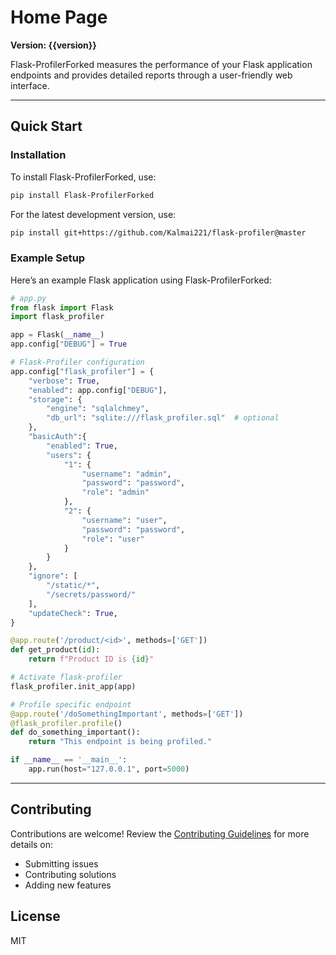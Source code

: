 # Home Page

**Version: {{version}}**

Flask-ProfilerForked measures the performance of your Flask application endpoints and provides detailed reports through a user-friendly web interface.

---

## Quick Start

### Installation

To install Flask-ProfilerForked, use:

```sh
pip install Flask-ProfilerForked
```

For the latest development version, use:

```sh
pip install git+https://github.com/Kalmai221/flask-profiler@master
```

### Example Setup

Here’s an example Flask application using Flask-ProfilerForked:

```python title="my_web_app.py"
# app.py
from flask import Flask
import flask_profiler

app = Flask(__name__)
app.config["DEBUG"] = True

# Flask-Profiler configuration
app.config["flask_profiler"] = {
    "verbose": True,
    "enabled": app.config["DEBUG"],
    "storage": {
        "engine": "sqlalchmey",
        "db_url": "sqlite:///flask_profiler.sql"  # optional
    },
    "basicAuth":{
        "enabled": True,
        "users": {
            "1": {
                "username": "admin",
                "password": "password",
                "role": "admin"
            },
            "2": {
                "username": "user",
                "password": "password",
                "role": "user"
            }
        }
    },
    "ignore": [
        "/static/*",
        "/secrets/password/"
    ],
    "updateCheck": True,
}

@app.route('/product/<id>', methods=['GET'])
def get_product(id):
    return f"Product ID is {id}"

# Activate flask-profiler
flask_profiler.init_app(app)

# Profile specific endpoint
@app.route('/doSomethingImportant', methods=['GET'])
@flask_profiler.profile()
def do_something_important():
    return "This endpoint is being profiled."

if __name__ == '__main__':
    app.run(host="127.0.0.1", port=5000)
```

---

## Contributing

Contributions are welcome! Review the [Contributing Guidelines](https://github.com/Kalmai221/flask-profiler/wiki/Development) for more details on:

- Submitting issues
- Contributing solutions
- Adding new features

## License
MIT
